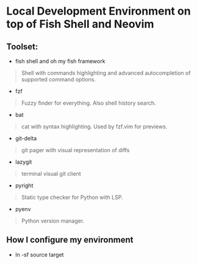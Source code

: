 # Local Development Environment on top of Fish Shell and Neovim

## Toolset:
 - fish shell and oh my fish framework
  > Shell with commands highlighting and advanced autocompletion of supported command options.
 - fzf
  > Fuzzy finder for everything. Also shell history search.
 - bat
  > cat with syntax highlighting. Used by fzf.vim for previews.
 - git-delta
  > git pager with visual representation of diffs
 - lazygit
  > terminal visual git client
 - pyright
  > Static type checker for Python with LSP.
 - pyenv
  > Python version manager.

## How I configure my environment
 - ln -sf source target
